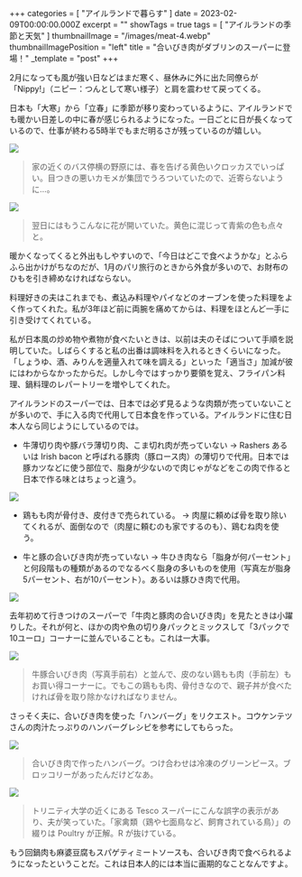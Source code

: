 +++
categories = [ "アイルランドで暮らす" ]
date = 2023-02-09T00:00:00.000Z
excerpt = ""
showTags = true
tags = [ "アイルランドの季節と天気" ]
thumbnailImage = "/images/meat-4.webp"
thumbnailImagePosition = "left"
title = "合いびき肉がダブリンのスーパーに登場！"
_template = "post"
+++

2月になっても風が強い日などはまだ寒く、昼休みに外に出た同僚らが「Nippy!」（ニピー：つんとして寒い様子）と肩を震わせて戻ってくる。

<!--more-->

日本も「大寒」から「立春」に季節が移り変わっているように、アイルランドでも暖かい日差しの中に春が感じられるようになった。一日ごとに日が長くなっているので、仕事が終わる5時半でもまだ明るさが残っているのが嬉しい。

![](/images/spring-field-2.webp)

> 家の近くのバス停横の野原には、春を告げる黄色いクロッカスでいっぱい。目つきの悪いカモメが集団でうろついていたので、近寄らないように...。

![](/images/spring-field-1.webp)

> 翌日にはもうこんなに花が開いていた。黄色に混じって青紫の色も点々と。

暖かくなってくると外出もしやすいので、「今日はどこで食べようかな」とふらふら出かけがちなのだが、1月のパリ旅行のときから外食が多いので、お財布のひもを引き締めなければならない。

料理好きの夫はこれまでも、煮込み料理やパイなどのオーブンを使った料理をよく作ってくれた。私が3年ほど前に両腕を痛めてからは、料理をほとんど一手に引き受けてくれている。

私が日本風の炒め物や煮物が食べたいときは、以前は夫のそばについて手順を説明していた。しばらくすると私の出番は調味料を入れるときくらいになった。「しょうゆ、酒、みりんを適量入れて味を調える」といった「適当さ」加減が彼にはわからなかったからだ。しかし今ではすっかり要領を覚え、フライパン料理、鍋料理のレパートリーを増やしてくれた。

アイルランドのスーパーでは、日本では必ず見るような肉類が売っていないことが多いので、手に入る肉で代用して日本食を作っている。アイルランドに住む日本人なら同じようにしているのでは。

* 牛薄切り肉や豚バラ薄切り肉、こま切れ肉が売っていない → Rashers あるいは Irish bacon と呼ばれる豚肉（豚ロース肉）の薄切りで代用。日本では豚カツなどに使う部位で、脂身が少ないので肉じゃがなどをこの肉で作ると日本で作る味とはちょっと違う。

![](/images/meat-2.webp)

* 鶏もも肉が骨付き、皮付きで売られている。 → 肉屋に頼めば骨を取り除いてくれるが、面倒なので（肉屋に頼むのも家でするのも）、鶏むね肉を使う。


* 牛と豚の合いびき肉が売っていない → 牛ひき肉なら「脂身が何パーセント」と何段階もの種類があるのでなるべく脂身の多いものを使用（写真左が脂身5パーセント、右が10パーセント）。あるいは豚ひき肉で代用。

![](/images/meat-3.webp)

去年初めて行きつけのスーパーで「牛肉と豚肉の合いびき肉」を見たときは小躍りした。それが何と、ほかの肉や魚の切り身パックとミックスして「3パックで10ユーロ」コーナーに並んでいることも。これは一大事。

![](/images/meat-4.webp)

> 牛豚合いびき肉（写真手前右）と並んで、皮のない鶏もも肉（手前左）もお買い得コーナーに。でもこの鶏もも肉、骨付きなので、親子丼が食べたければ骨を取り除かなければなりません。

さっそく夫に、合いびき肉を使った「ハンバーグ」をリクエスト。コウケンテツさんの肉汁たっぷりのハンバーグレシピを参考にしてもらった。

![](/images/humburg-with-mixed-mince.webp)

> 合いびき肉で作ったハンバーグ。つけ合わせは冷凍のグリーンピース。ブロッコリーがあったんだけどなあ。

![](/images/paulty.webp)

> トリニティ大学の近くにある Tesco スーパーにこんな誤字の表示があり、夫が笑っていた。「家禽類（鶏や七面鳥など、飼育されている鳥）」の綴りは Poultry が正解。R が抜けている。

もう回鍋肉も麻婆豆腐もスパゲティミートソースも、合いびき肉で食べられるようになったということだ。これは日本人的には本当に画期的なことなんですよ。
